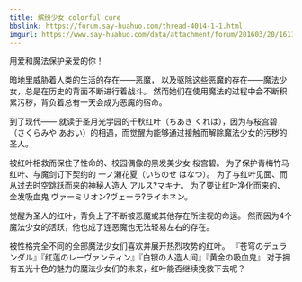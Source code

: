 ```yaml
---
title: 缤纷少女 colorful cure
bbslink: https://forum.say-huahuo.com/thread-4014-1-1.html
imgurl: https://www.say-huahuo.com/data/attachment/forum/201603/20/161136m2j7rkpjwjwpdkrz.jpg
---
```


用爱和魔法保护亲爱的你！


暗地里威胁着人类的生活的存在——恶魔，
以及驱除这些恶魔的存在——魔法少女，总是在历史的背面不断进行着战斗。
然而她们在使用魔法的过程中会不断积累污秽，背负着总有一天会成为恶魔的宿命。


到了现代——
就读于圣月光学园的千秋红叶（ちあき くれは），因为与桜宫碧（さくらみや あおい）的相遇，而觉醒为能够通过接触而解除魔法少女的污秽的圣人。


被红叶相救而保住了性命的、校园偶像的黑发美少女 桜宫碧。
为了保护青梅竹马红叶、与魔剑订下契约的 一ノ瀬花夏（いちのせ はなつ）。
为了与红叶见面、而从过去时空跳跃而来的神秘人造人 アルス?マキナ。
为了要让红叶净化而来的、金发吸血鬼 ヴァーミリオン?ヴェーラ?ライホネン。


觉醒为圣人的红叶，背负上了不断被恶魔或其他存在所注视的命运。
然而因为4个魔法少女的活跃，他也成了连恶魔也无法轻易左右的存在。


被性格完全不同的全部魔法少女们喜欢并展开热烈攻势的红叶。
『苍穹のデュランダル』『红莲のレーヴァンティン』『白银の人造人间』『黄金の吸血鬼』
对于拥有五光十色的魅力的魔法少女们的未来，红叶能否继续挽救下去呢？<!--more-->
